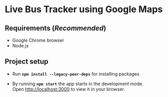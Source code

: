 # Live Bus Tracker using Google Maps

## Requirements (**_Recommended_**)

- Google Chrome browser
- Node.js

## Project setup

- Run **`npm install --legacy-peer-deps`** for installing packages

- By running **`npm start`** the app starts in the development mode.\
  Open [http://localhost:3000](http://localhost:3000) to view it in your browser.
